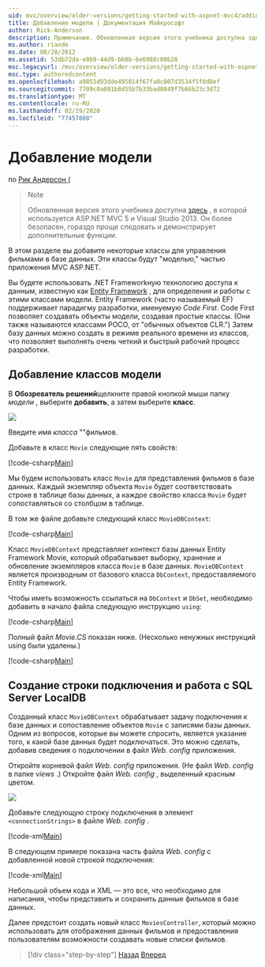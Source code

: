 ```yaml
---
uid: mvc/overview/older-versions/getting-started-with-aspnet-mvc4/adding-a-model
title: Добавление модели | Документация Майкрософт
author: Rick-Anderson
description: Примечание. Обновленная версия этого учебника доступна здесь, в которой используется ASP.NET MVC 5 и Visual Studio 2013. Он более безопасен, гораздо проще в исполнении и демонстрации...
ms.author: riande
ms.date: 08/28/2012
ms.assetid: 53db72da-e0b9-44d9-b60b-6e6988c00b28
msc.legacyurl: /mvc/overview/older-versions/getting-started-with-aspnet-mvc4/adding-a-model
msc.type: authoredcontent
ms.openlocfilehash: a9851d93dde495814f67fa0c807d3534f5f0d8ef
ms.sourcegitcommit: 7709c0a091b8d55b7b33bad8849f7b66b23c3d72
ms.translationtype: MT
ms.contentlocale: ru-RU
ms.lasthandoff: 02/19/2020
ms.locfileid: "77457808"
---
```

# <a name="adding-a-model"></a>Добавление модели

по [Рик Андерсон (](https://twitter.com/RickAndMSFT)

> > [!NOTE]
> > Обновленная версия этого учебника доступна [здесь](../../getting-started/introduction/getting-started.md) , в которой используется ASP.NET MVC 5 и Visual Studio 2013. Он более безопасен, гораздо проще следовать и демонстрирует дополнительные функции.

В этом разделе вы добавите некоторые классы для управления фильмами в базе данных. Эти классы будут &quot;моделью,&quot; частью приложения MVC ASP.NET.

Вы будете использовать .NET Frameworkную технологию доступа к данным, известную как [Entity Framework](https://msdn.microsoft.com/library/bb399572(VS.110).aspx) , для определения и работы с этими классами модели. Entity Framework (часто называемый EF) поддерживает парадигму разработки, именуемую *Code First*. Code First позволяет создавать объекты модели, создавая простые классы. (Они также называются классами POCO, от &quot;обычных объектов CLR.&quot;) Затем базу данных можно создать в режиме реального времени из классов, что позволяет выполнять очень четкий и быстрый рабочий процесс разработки.

## <a name="adding-model-classes"></a>Добавление классов модели

В **Обозреватель решений**щелкните правой кнопкой мыши папку *модели* , выберите **добавить**, а затем выберите **класс**.

![](adding-a-model/_static/image1.png)

Введите имя *класса* &quot;&quot;фильмов.

Добавьте в класс `Movie` следующие пять свойств:

[!code-csharp[Main](adding-a-model/samples/sample1.cs)]

Мы будем использовать класс `Movie` для представления фильмов в базе данных. Каждый экземпляр объекта `Movie` будет соответствовать строке в таблице базы данных, а каждое свойство класса `Movie` будет сопоставляться со столбцом в таблице.

В том же файле добавьте следующий класс `MovieDBContext`:

[!code-csharp[Main](adding-a-model/samples/sample2.cs)]

Класс `MovieDBContext` представляет контекст базы данных Entity Framework Movie, который обрабатывает выборку, хранение и обновление экземпляров класса `Movie` в базе данных. `MovieDBContext` является производным от базового класса `DbContext`, предоставляемого Entity Framework.

Чтобы иметь возможность ссылаться на `DbContext` и `DbSet`, необходимо добавить в начало файла следующую инструкцию `using`:

[!code-csharp[Main](adding-a-model/samples/sample3.cs)]

Полный файл *Movie.CS* показан ниже. (Несколько ненужных инструкций using были удалены.)

[!code-csharp[Main](adding-a-model/samples/sample4.cs)]

## <a name="creating-a-connection-string-and-working-with-sql-server-localdb"></a>Создание строки подключения и работа с SQL Server LocalDB

Созданный класс `MovieDBContext` обрабатывает задачу подключения к базе данных и сопоставление объектов `Movie` с записями базы данных. Одним из вопросов, которые вы можете спросить, является указание того, к какой базе данных будет подключаться. Это можно сделать, добавив сведения о подключении в файл *Web. config* приложения.

Откройте корневой файл *Web. config* приложения. (Не файл *Web. config* в папке *views* .) Откройте файл *Web. config* , выделенный красным цветом.

![](adding-a-model/_static/image2.png)

Добавьте следующую строку подключения в элемент `<connectionStrings>` в файле *Web. config* .

[!code-xml[Main](adding-a-model/samples/sample5.xml)]

В следующем примере показана часть файла *Web. config* с добавленной новой строкой подключения:

[!code-xml[Main](adding-a-model/samples/sample6.xml?highlight=6-9)]

Небольшой объем кода и XML — это все, что необходимо для написания, чтобы представить и сохранить данные фильмов в базе данных.

Далее предстоит создать новый класс `MoviesController`, который можно использовать для отображения данных фильмов и предоставления пользователям возможности создавать новые списки фильмов.

> [!div class="step-by-step"]
> [Назад](adding-a-view.md)
> [Вперед](accessing-your-models-data-from-a-controller.md)
